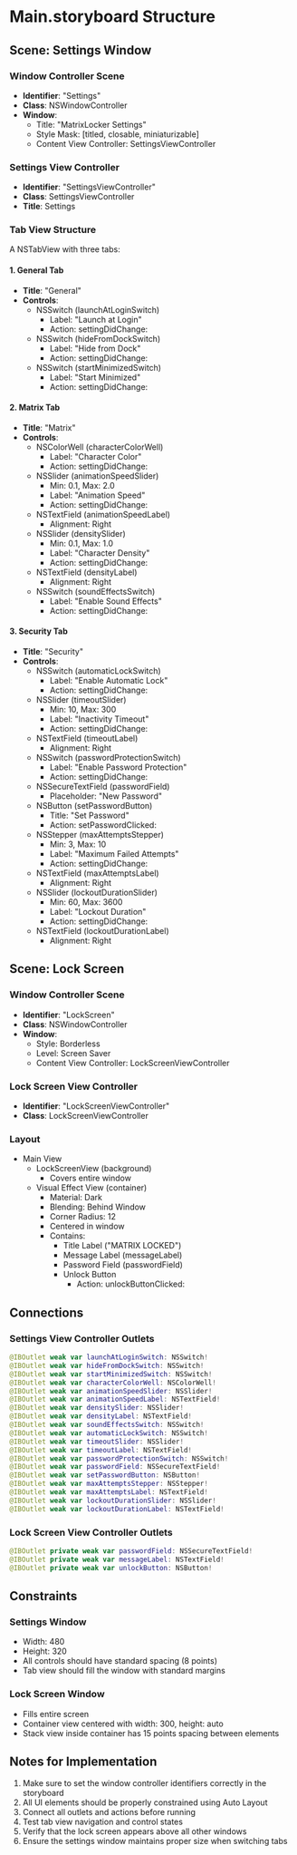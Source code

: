 # Main.storyboard Structure

## Scene: Settings Window

### Window Controller Scene
- **Identifier**: "Settings"
- **Class**: NSWindowController
- **Window**:
  - Title: "MatrixLocker Settings"
  - Style Mask: [titled, closable, miniaturizable]
  - Content View Controller: SettingsViewController

### Settings View Controller
- **Identifier**: "SettingsViewController"
- **Class**: SettingsViewController
- **Title**: Settings

### Tab View Structure
A NSTabView with three tabs:

#### 1. General Tab
- **Title**: "General"
- **Controls**:
  - NSSwitch (launchAtLoginSwitch)
    - Label: "Launch at Login"
    - Action: settingDidChange:
  - NSSwitch (hideFromDockSwitch)
    - Label: "Hide from Dock"
    - Action: settingDidChange:
  - NSSwitch (startMinimizedSwitch)
    - Label: "Start Minimized"
    - Action: settingDidChange:

#### 2. Matrix Tab
- **Title**: "Matrix"
- **Controls**:
  - NSColorWell (characterColorWell)
    - Label: "Character Color"
    - Action: settingDidChange:
  - NSSlider (animationSpeedSlider)
    - Min: 0.1, Max: 2.0
    - Label: "Animation Speed"
    - Action: settingDidChange:
  - NSTextField (animationSpeedLabel)
    - Alignment: Right
  - NSSlider (densitySlider)
    - Min: 0.1, Max: 1.0
    - Label: "Character Density"
    - Action: settingDidChange:
  - NSTextField (densityLabel)
    - Alignment: Right
  - NSSwitch (soundEffectsSwitch)
    - Label: "Enable Sound Effects"
    - Action: settingDidChange:

#### 3. Security Tab
- **Title**: "Security"
- **Controls**:
  - NSSwitch (automaticLockSwitch)
    - Label: "Enable Automatic Lock"
    - Action: settingDidChange:
  - NSSlider (timeoutSlider)
    - Min: 10, Max: 300
    - Label: "Inactivity Timeout"
    - Action: settingDidChange:
  - NSTextField (timeoutLabel)
    - Alignment: Right
  - NSSwitch (passwordProtectionSwitch)
    - Label: "Enable Password Protection"
    - Action: settingDidChange:
  - NSSecureTextField (passwordField)
    - Placeholder: "New Password"
  - NSButton (setPasswordButton)
    - Title: "Set Password"
    - Action: setPasswordClicked:
  - NSStepper (maxAttemptsStepper)
    - Min: 3, Max: 10
    - Label: "Maximum Failed Attempts"
    - Action: settingDidChange:
  - NSTextField (maxAttemptsLabel)
    - Alignment: Right
  - NSSlider (lockoutDurationSlider)
    - Min: 60, Max: 3600
    - Label: "Lockout Duration"
    - Action: settingDidChange:
  - NSTextField (lockoutDurationLabel)
    - Alignment: Right

## Scene: Lock Screen

### Window Controller Scene
- **Identifier**: "LockScreen"
- **Class**: NSWindowController
- **Window**:
  - Style: Borderless
  - Level: Screen Saver
  - Content View Controller: LockScreenViewController

### Lock Screen View Controller
- **Identifier**: "LockScreenViewController"
- **Class**: LockScreenViewController

### Layout
- Main View
  - LockScreenView (background)
    - Covers entire window
  - Visual Effect View (container)
    - Material: Dark
    - Blending: Behind Window
    - Corner Radius: 12
    - Centered in window
    - Contains:
      - Title Label ("MATRIX LOCKED")
      - Message Label (messageLabel)
      - Password Field (passwordField)
      - Unlock Button
        - Action: unlockButtonClicked:

## Connections

### Settings View Controller Outlets
```swift
@IBOutlet weak var launchAtLoginSwitch: NSSwitch!
@IBOutlet weak var hideFromDockSwitch: NSSwitch!
@IBOutlet weak var startMinimizedSwitch: NSSwitch!
@IBOutlet weak var characterColorWell: NSColorWell!
@IBOutlet weak var animationSpeedSlider: NSSlider!
@IBOutlet weak var animationSpeedLabel: NSTextField!
@IBOutlet weak var densitySlider: NSSlider!
@IBOutlet weak var densityLabel: NSTextField!
@IBOutlet weak var soundEffectsSwitch: NSSwitch!
@IBOutlet weak var automaticLockSwitch: NSSwitch!
@IBOutlet weak var timeoutSlider: NSSlider!
@IBOutlet weak var timeoutLabel: NSTextField!
@IBOutlet weak var passwordProtectionSwitch: NSSwitch!
@IBOutlet weak var passwordField: NSSecureTextField!
@IBOutlet weak var setPasswordButton: NSButton!
@IBOutlet weak var maxAttemptsStepper: NSStepper!
@IBOutlet weak var maxAttemptsLabel: NSTextField!
@IBOutlet weak var lockoutDurationSlider: NSSlider!
@IBOutlet weak var lockoutDurationLabel: NSTextField!
```

### Lock Screen View Controller Outlets
```swift
@IBOutlet private weak var passwordField: NSSecureTextField!
@IBOutlet private weak var messageLabel: NSTextField!
@IBOutlet private weak var unlockButton: NSButton!
```

## Constraints

### Settings Window
- Width: 480
- Height: 320
- All controls should have standard spacing (8 points)
- Tab view should fill the window with standard margins

### Lock Screen Window
- Fills entire screen
- Container view centered with width: 300, height: auto
- Stack view inside container has 15 points spacing between elements

## Notes for Implementation
1. Make sure to set the window controller identifiers correctly in the storyboard
2. All UI elements should be properly constrained using Auto Layout
3. Connect all outlets and actions before running
4. Test tab view navigation and control states
5. Verify that the lock screen appears above all other windows
6. Ensure the settings window maintains proper size when switching tabs
